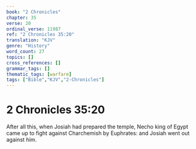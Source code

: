 ```yaml
---
book: "2 Chronicles"
chapter: 35
verse: 20
ordinal_verse: 11987
ref: "2 Chronicles 35:20"
translation: "KJV"
genre: "History"
word_count: 27
topics: []
cross_references: []
grammar_tags: []
thematic_tags: [warfare]
tags: ["Bible","KJV","2-Chronicles"]
---
```


# 2 Chronicles 35:20

After all this, when Josiah had prepared the temple, Necho king of Egypt came up to fight against Charchemish by Euphrates: and Josiah went out against him.
